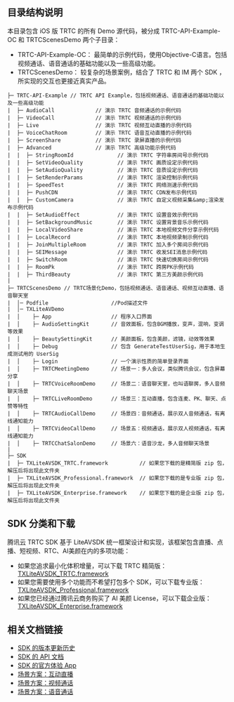 ## 目录结构说明

本目录包含 iOS 版 TRTC 的所有 Demo 源代码，被分成 TRTC-API-Example-OC 和 TRTCScenesDemo 两个子目录：
- TRTC-API-Example-OC： 最简单的示例代码，使用Objective-C语言。包括视频通话、语音通话的基础功能以及一些高级功能。
- TRTCScenesDemo： 较复杂的场景案例，结合了 TRTC 和 IM 两个 SDK ，所实现的交互也更接近真实产品。

```
├─ TRTC-API-Example // TRTC API Example，包括视频通话、语音通话的基础功能以及一些高级功能
|  ├─ AudioCall             // 演示 TRTC 音频通话的示例代码
|  ├─ VideoCall             // 演示 TRTC 视频通话的示例代码
|  ├─ Live                  // 演示 TRTC 视频互动直播的示例代码
|  ├─ VoiceChatRoom         // 演示 TRTC 语音互动直播的示例代码
|  ├─ ScreenShare           // 演示 TRTC 录屏直播的示例代码
|  ├─ Advanced              // 演示 TRTC 高级功能示例代码
|  |  ├─ StringRoomId              // 演示 TRTC 字符串房间号示例代码
|  |  ├─ SetVideoQuality           // 演示 TRTC 画质设定示例代码
|  |  ├─ SetAudioQuality           // 演示 TRTC 音质设定示例代码
|  |  ├─ SetRenderParams           // 演示 TRTC 渲染控制示例代码
|  |  ├─ SpeedTest                 // 演示 TRTC 网络测速示例代码
|  |  ├─ PushCDN                   // 演示 TRTC CDN发布示例代码
|  |  ├─ CustomCamera              // 演示 TRTC 自定义视频采集&amp;渲染发布示例代码
|  |  ├─ SetAudioEffect            // 演示 TRTC 设置音效示例代码
|  |  ├─ SetBackgroundMusic        // 演示 TRTC 设置背景音乐示例代码
|  |  ├─ LocalVideoShare           // 演示 TRTC 本地视频文件分享示例代码
|  |  ├─ LocalRecord               // 演示 TRTC 本地视频录制示例代码
|  |  ├─ JoinMultipleRoom          // 演示 TRTC 加入多个房间示例代码
|  |  ├─ SEIMessage                // 演示 TRTC 收发SEI消息示例代码
|  |  ├─ SwitchRoom                // 演示 TRTC 快速切换房间示例代码
|  |  ├─ RoomPk                    // 演示 TRTC 跨房PK示例代码
|  |  ├─ ThirdBeauty               // 演示 TRTC 第三方美颜示例代码
|  
├─ TRTCScenesDemo // TRTC场景化Demo，包括视频通话、语音通话、视频互动直播、语音聊天室
|  │─ Podfile                    //Pod描述文件
|  │─ TXLiteAVDemo
|  │    ├─ App                   // 程序入口界面
|  │    ├─ AudioSettingKit       // 音效面板，包含BGM播放，变声，混响，变调等效果
|  │    ├─ BeautySettingKit      // 美颜面板，包含美颜，滤镜，动效等效果
|  │    ├─ Debug                 // 包含 GenerateTestUserSig，用于本地生成测试用的 UserSig
|  │    ├─ Login                 // 一个演示性质的简单登录界面
|  │    ├─ TRTCMeetingDemo       // 场景一：多人会议，类似腾讯会议，包含屏幕分享
|  │    ├─ TRTCVoiceRoomDemo     // 场景二：语音聊天室，也叫语聊房，多人音频聊天场景
|  │    ├─ TRTCLiveRoomDemo      // 场景三：互动直播，包含连麦、PK、聊天、点赞等特性
|  │    ├─ TRTCAudioCallDemo     // 场景四：音频通话，展示双人音频通话，有离线通知能力
|  │    ├─ TRTCVideoCallDemo     // 场景五：视频通话，展示双人视频通话，有离线通知能力
|  │    ├─ TRTCChatSalonDemo     // 场景六：语音沙龙，多人音频聊天场景
|  
├─ SDK 
|  ├─ TXLiteAVSDK_TRTC.framework          // 如果您下载的是精简版 zip 包，解压后将出现此文件夹
|  ├─ TXLiteAVSDK_Professional.framework  // 如果您下载的是专业版 zip 包，解压后将出现此文件夹
|  ├─ TXLiteAVSDK_Enterprise.framework    // 如果您下载的是企业版 zip 包，解压后将出现此文件夹

```

## SDK 分类和下载

腾讯云 TRTC SDK 基于 LiteAVSDK 统一框架设计和实现，该框架包含直播、点播、短视频、RTC、AI美颜在内的多项功能：
- 如果您追求最小化体积增量，可以下载 TRTC 精简版：[TXLiteAVSDK_TRTC.framework](https://cloud.tencent.com/document/product/647/32689#TRTC)
- 如果您需要使用多个功能而不希望打包多个 SDK，可以下载专业版：[TXLiteAVSDK_Professional.framework](https://cloud.tencent.com/document/product/647/32689#Professional)
- 如果您已经通过腾讯云商务购买了 AI 美颜 License，可以下载企业版：[TXLiteAVSDK_Enterprise.framework](https://cloud.tencent.com/document/product/647/32689#Enterprise)

## 相关文档链接

- [SDK 的版本更新历史](https://github.com/tencentyun/TRTCSDK/releases)
- [SDK 的 API 文档](https://liteav.sdk.qcloud.com/doc/api/zh-cn/md_introduction_trtc_iOS_mac_%E6%A6%82%E8%A7%88.html)
- [SDK 的官方体验 App](https://cloud.tencent.com/document/product/647/17021)
- [场景方案：互动直播](https://cloud.tencent.com/document/product/647/43181)
- [场景方案：视频通话](https://cloud.tencent.com/document/product/647/42044)
- [场景方案：语音通话](https://cloud.tencent.com/document/product/647/42046)

